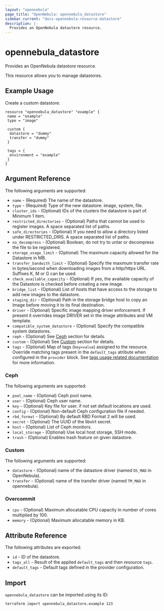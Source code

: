 ```yaml
---
layout: "opennebula"
page_title: "OpenNebula: opennebula_datastore"
sidebar_current: "docs-opennebula-resource-datastore"
description: |-
  Provides an OpenNebula datastore resource.
---
```


# opennebula_datastore

Provides an OpenNebula datastore resource.

This resource allows you to manage datastores.

## Example Usage

Create a custom datastore:

```hcl
resource "opennebula_datastore" "example" {
 name = "example"
 type = "image"

 custom {
  datastore = "dummy"
  transfer = "dummy"
 }

 tags = {
  environment = "example"
 }
}
```

## Argument Reference

The following arguments are supported:

* `name` - (Required) The name of the datastore.
* `type` - (Required) Type of the new datastore: image, system, file.
* `cluster_ids` - (Optional) IDs of the clusters the datastore is part of. Minimum 1 item.
* `restricted_directories` - (Optional) Paths that cannot be used to register images. A space separated list of paths.
* `safe_directories` - (Optional) If you need to allow a directory listed under RESTRICTED_DIRS. A space separated list of paths.
* `no_decompress` - (Optional) Boolean, do not try to untar or decompress the file to be registered.
* `storage_usage_limit` - (Optional) The maximum capacity allowed for the Datastore in MB.
* `transfer_bandwith_limit` - (Optional) Specify the maximum transfer rate in bytes/second when downloading images from a http/https URL. Suffixes K, M or G can be used.
* `check_available_capacity` - (Optional) If yes, the available capacity of the Datastore is checked before creating a new image.
* `bridge_list` - (Optional) List of hosts that have access to the storage to add new images to the datastore.
* `staging_dir` - (Optional) Path in the storage bridge host to copy an Image before moving it to its final destination.
* `driver` - (Optional) Specific image mapping driver enforcement. If present it overrides image DRIVER set in the image attributes and VM template.
* `compatible_system_datastore` - (Optional) Specify the compatible system datastores.
* `ceph` - (Optional) See [Ceph](#ceph) section for details.
* `custom` - (Optional) See [Custom](#custom) section for details.
* `tags` - (Optional) Map of tags (`key=value`) assigned to the resource. Override matching tags present in the `default_tags` atribute when configured in the `provider` block. See [tags usage related documentation](https://registry.terraform.io/providers/OpenNebula/opennebula/latest/docs#using-tags) for more information.

### Ceph

The following arguments are supported:

* `pool_name` - (Optional) Ceph pool name.
* `user` - (Optional) Ceph user name.
* `key` - (Optional) Key file for user. if not set default locations are used.
* `config` - (Optional) Non-default Ceph configuration file if needed.
* `rbd_format` - (Optional) By default RBD Format 2 will be used.
* `secret` - (Optional) The UUID of the libvirt secret.
* `host` - (Optional) List of Ceph monitors.
* `local_storage` - (Optional) Use local host storage, SSH mode.
* `trash` - (Optional) Enables trash feature on given datastore.

### Custom

The following arguments are supported:

* `datastore` - (Optional) name of the datastore driver (named `DS_MAD` in OpenNebula).
* `transfer` - (Optional) name of the transfer driver (named `TM_MAD` in opennebula).

### Overcommit

* `cpu` - (Optional) Maximum allocatable CPU capacity  in number of cores multiplied by 100.
* `memory` - (Optional) Maximum allocatable memory in KB.

## Attribute Reference

The following attributes are exported:

* `id` - ID of the datastore.
* `tags_all` - Result of the applied `default_tags` and then resource `tags`.
* `default_tags` - Default tags defined in the provider configuration.

## Import

`opennebula_datastore` can be imported using its ID:

```shell
terraform import opennebula_datastore.example 123
```
